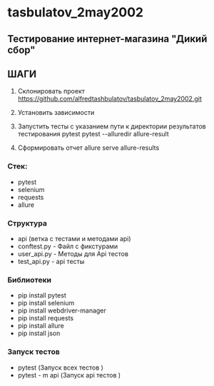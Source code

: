 # tasbulatov_2may2002

## Тестирование интернет-магазина "Дикий сбор"

## ШАГИ
1. Склонировать проект https://github.com/alfredtashbulatov/tasbulatov_2may2002.git

2. Установить зависимости

4. Запустить тесты с указанием пути к директории результатов тестирования pytest pytest --alluredir allure-result

5. Сформировать отчет allure serve allure-results

### Стек:
- pytest
- selenium
- requests
- allure

### Структура 
- api (ветка с тестами и методами api)
 - conftest.py - Файл с фикстурами 
 - user_api.py - Методы для Аpi тестов
 - test_api.py - api тесты

### Библиотеки
- pip install pytest
- pip install selenium
- pip install webdriver-manager
- pip install requests
- pip install allure
- pip install json

### Запуск тестов 
- pytest (Запуск всех тестов )
- pytest - m api (Запуск api тестов )

